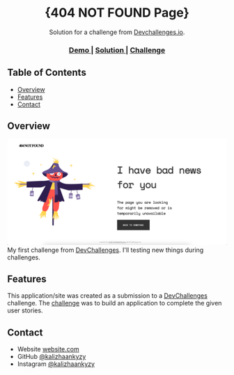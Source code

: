 <!-- Please update value in the {}  -->

<h1 align="center">{404 NOT FOUND Page}</h1>

<div align="center">
   Solution for a challenge from  <a href="http://devchallenges.io" target="_blank">Devchallenges.io</a>.
</div>

<div align="center">
  <h3>
    <a href="https://kalizhaankyzy.github.io/Devchallenges/404-not-found/index.html">
      Demo
    </a>
    <span> | </span>
    <a href="https://github.com/kalizhaankyzy/Devchallenges/404-not-found">
      Solution
    </a>
    <span> | </span>
    <a href="https://devchallenges.io/challenges/wBunSb7FPrIepJZAg0sY">
      Challenge
    </a>
  </h3>
</div>

<!-- TABLE OF CONTENTS -->

## Table of Contents

- [Overview](#overview)
- [Features](#features)
- [Contact](#contact)

<!-- OVERVIEW -->

## Overview

![screenshot](screenshot.png)
My first challenge from [DevChallenges](https://devchallenges.io/challenges). I'll testing new things during challenges.

## Features

This application/site was created as a submission to a [DevChallenges](https://devchallenges.io/challenges) challenge. The [challenge](https://devchallenges.io/challenges/wBunSb7FPrIepJZAg0sY) was to build an application to complete the given user stories.


## Contact

- Website [website.com](https://kalizhaankyzy.github.io/Devchallenges/404-not-found/index.html)
- GitHub [@kalizhaankyzy](https://github.com/kalizhaankyzy/Devchallenges)
- Instagram [@kalizhaankyzy](https://{instagram.com/kalizhaankyzy)
